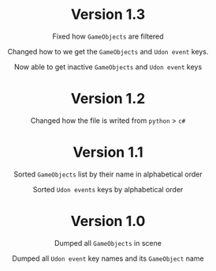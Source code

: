 <div align="center">

# Version 1.3
Fixed how `GameObjects` are filtered

Changed how to we get the `GameObjects` and `Udon event` keys.

Now able to get inactive `GameObjects` and `Udon event` keys

# Version 1.2
Changed how the file is writed from `python` > `c#`

# Version 1.1
Sorted `GameObjects` list by their name in alphabetical order

Sorted `Udon events` keys by alphabetical order

# Version 1.0
Dumped all `GameObjects` in scene

Dumped all `Udon event` key names and its `GameObject` name

</div>